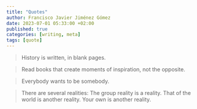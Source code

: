 ```yaml
---
title: "Quotes"
author: Francisco Javier Jiménez Gómez
date: 2023-07-01 05:33:00 +02:00
published: true
categories: [writing, meta]
tags: [quote]
---
```


> History is written,
in blank pages.

> Read books that create moments of inspiration, not the opposite.

> Everybody wants to be somebody.

> There are several realities: The group reality is a reality. That of the world is another reality. Your own is another reality.

